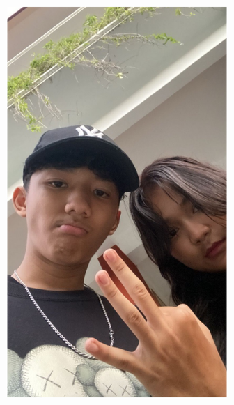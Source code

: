 ![alt text](https://github.com/yunilestari688/PBO-TUGAS-1/blob/main/812BFBC9-98A4-4B32-AE60-939C70FF6B3B_1_105_c.jpeg?raw=true)
